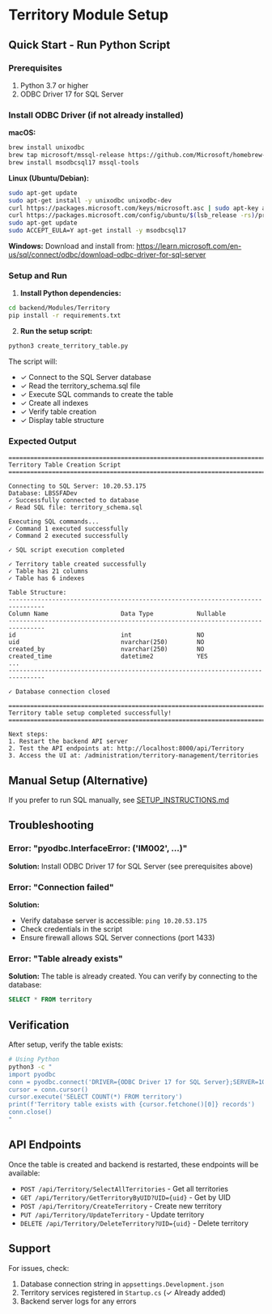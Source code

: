 # Territory Module Setup

## Quick Start - Run Python Script

### Prerequisites
1. Python 3.7 or higher
2. ODBC Driver 17 for SQL Server

### Install ODBC Driver (if not already installed)

**macOS:**
```bash
brew install unixodbc
brew tap microsoft/mssql-release https://github.com/Microsoft/homebrew-mssql-release
brew install msodbcsql17 mssql-tools
```

**Linux (Ubuntu/Debian):**
```bash
sudo apt-get update
sudo apt-get install -y unixodbc unixodbc-dev
curl https://packages.microsoft.com/keys/microsoft.asc | sudo apt-key add -
curl https://packages.microsoft.com/config/ubuntu/$(lsb_release -rs)/prod.list | sudo tee /etc/apt/sources.list.d/mssql-release.list
sudo apt-get update
sudo ACCEPT_EULA=Y apt-get install -y msodbcsql17
```

**Windows:**
Download and install from: https://learn.microsoft.com/en-us/sql/connect/odbc/download-odbc-driver-for-sql-server

### Setup and Run

1. **Install Python dependencies:**
```bash
cd backend/Modules/Territory
pip install -r requirements.txt
```

2. **Run the setup script:**
```bash
python3 create_territory_table.py
```

The script will:
- ✓ Connect to the SQL Server database
- ✓ Read the territory_schema.sql file
- ✓ Execute SQL commands to create the table
- ✓ Create all indexes
- ✓ Verify table creation
- ✓ Display table structure

### Expected Output

```
================================================================================
Territory Table Creation Script
================================================================================

Connecting to SQL Server: 10.20.53.175
Database: LBSSFADev
✓ Successfully connected to database
✓ Read SQL file: territory_schema.sql

Executing SQL commands...
✓ Command 1 executed successfully
✓ Command 2 executed successfully

✓ SQL script execution completed

✓ Territory table created successfully
✓ Table has 21 columns
✓ Table has 6 indexes

Table Structure:
--------------------------------------------------------------------------------
Column Name                    Data Type            Nullable
--------------------------------------------------------------------------------
id                             int                  NO
uid                            nvarchar(250)        NO
created_by                     nvarchar(250)        NO
created_time                   datetime2            YES
...
--------------------------------------------------------------------------------

✓ Database connection closed

================================================================================
Territory table setup completed successfully!
================================================================================

Next steps:
1. Restart the backend API server
2. Test the API endpoints at: http://localhost:8000/api/Territory
3. Access the UI at: /administration/territory-management/territories
```

## Manual Setup (Alternative)

If you prefer to run SQL manually, see [SETUP_INSTRUCTIONS.md](./SETUP_INSTRUCTIONS.md)

## Troubleshooting

### Error: "pyodbc.InterfaceError: ('IM002', ...)"
**Solution:** Install ODBC Driver 17 for SQL Server (see prerequisites above)

### Error: "Connection failed"
**Solution:**
- Verify database server is accessible: `ping 10.20.53.175`
- Check credentials in the script
- Ensure firewall allows SQL Server connections (port 1433)

### Error: "Table already exists"
**Solution:** The table is already created. You can verify by connecting to the database:
```sql
SELECT * FROM territory
```

## Verification

After setup, verify the table exists:

```bash
# Using Python
python3 -c "
import pyodbc
conn = pyodbc.connect('DRIVER={ODBC Driver 17 for SQL Server};SERVER=10.20.53.175;DATABASE=LBSSFADev;UID=lbssfadev;PWD=lbssfadev;TrustServerCertificate=yes')
cursor = conn.cursor()
cursor.execute('SELECT COUNT(*) FROM territory')
print(f'Territory table exists with {cursor.fetchone()[0]} records')
conn.close()
"
```

## API Endpoints

Once the table is created and backend is restarted, these endpoints will be available:

- `POST /api/Territory/SelectAllTerritories` - Get all territories
- `GET /api/Territory/GetTerritoryByUID?UID={uid}` - Get by UID
- `POST /api/Territory/CreateTerritory` - Create new territory
- `PUT /api/Territory/UpdateTerritory` - Update territory
- `DELETE /api/Territory/DeleteTerritory?UID={uid}` - Delete territory

## Support

For issues, check:
1. Database connection string in `appsettings.Development.json`
2. Territory services registered in `Startup.cs` (✓ Already added)
3. Backend server logs for any errors
